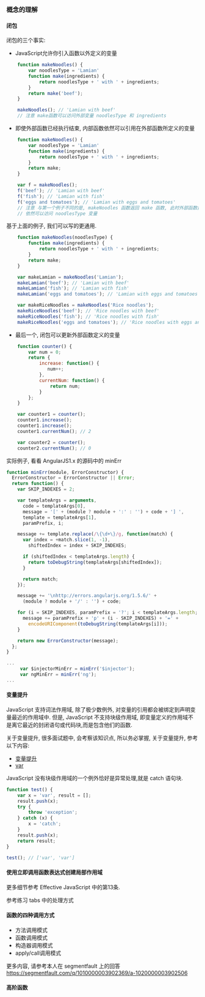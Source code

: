 ### 概念的理解
#### 闭包

闭包的三个事实:

- JavaScript允许你引入函数以外定义的变量

```js
    function makeNoodles() {
        var noodlesType = 'Lamian'
        function make(ingredients) {
            return noodlesType + ' with ' + ingredients;
        }
        return make('beef');
    }

    makeNoodles(); // 'Lamian with beef'
    // 注意 make函数可以访问外部变量 noodlesType 和 ingredients
```
- 即使外部函数已经执行结束, 内部函数依然可以引用在外部函数所定义的变量

```js
    function makeNoodles() {
        var noodlesType = 'Lamian'
        function make(ingredients) {
            return noodlesType + ' with ' + ingredients;
        }
        return make;
    }

    var f = makeNoodles();
    f('beef'); // 'Lamian with beef'
    f('fish'); // 'Lamian with fish'
    f('eggs and tomatoes'); // 'Lamian with eggs and tomatoes'
    // 注意 与第一个例子不同的是, makeNoodles 函数返回 make 函数, 此时外部函数执行已经结束, 但是内部函数 make
    // 依然可以访问 noodlesType 变量
```
基于上面的例子, 我们可以写的更通用.

```js
    function makeNoodles(noodlesType) {
        function make(ingredients) {
            return noodlesType + ' with ' + ingredients;
        }
        return make;
    }

    var makeLamian = makeNoodles('Lamian');
    makeLamian('beef'); // 'Lamian with beef'
    makeLamian('fish'); // 'Lamian with fish'
    makeLamian('eggs and tomatoes'); // 'Lamian with eggs and tomatoes'

    var makeRiceNoodles = makeNoodles('Rice noodles');
    makeRiceNoodles('beef'); // 'Rice noodles with beef'
    makeRiceNoodles('fish'); // 'Rice noodles with fish'
    makeRiceNoodles('eggs and tomatoes'); // 'Rice noodles with eggs and tomatoes'
```

- 最后一个, 闭包可以更新外部函数定义的变量

```js
    function counter() {
        var num = 0;
        return {
            increase: function() {
               num++;
            },
            currentNum: function() {
                return num;
            }
        };
    }

    var counter1 = counter();
    counter1.increase();
    counter1.increase();
    counter1.currentNum(); // 2

    var counter2 = counter();
    counter2.currentNum(); // 0
```

实际例子, 看看 AngularJS1.x 的源码中的 minErr

```js
function minErr(module, ErrorConstructor) {
  ErrorConstructor = ErrorConstructor || Error;
  return function() {
    var SKIP_INDEXES = 2;

    var templateArgs = arguments,
      code = templateArgs[0],
      message = '[' + (module ? module + ':' : '') + code + '] ',
      template = templateArgs[1],
      paramPrefix, i;

    message += template.replace(/\{\d+\}/g, function(match) {
      var index = +match.slice(1, -1),
        shiftedIndex = index + SKIP_INDEXES;

      if (shiftedIndex < templateArgs.length) {
        return toDebugString(templateArgs[shiftedIndex]);
      }

      return match;
    });

    message += '\nhttp://errors.angularjs.org/1.5.6/' +
      (module ? module + '/' : '') + code;

    for (i = SKIP_INDEXES, paramPrefix = '?'; i < templateArgs.length; i++, paramPrefix = '&') {
      message += paramPrefix + 'p' + (i - SKIP_INDEXES) + '=' +
        encodeURIComponent(toDebugString(templateArgs[i]));
    }

    return new ErrorConstructor(message);
  };
}

...
     var $injectorMinErr = minErr('$injector');
     var ngMinErr = minErr('ng');
...

```
#### 变量提升
JavaScript 支持词法作用域, 除了极少数例外, 对变量的引用都会被绑定到声明变量最近的作用域中. 但是, JavaScript 不支持块级作用域, 即变量定义的作用域不是离它最近的封闭语句或代码块,而是包含他们的函数.

关于变量提升, 很多面试题中, 会考察该知识点, 所以务必掌握, 关于变量提升, 参考以下内容:

- [变量提升](https://developer.mozilla.org/zh-CN/docs/Glossary/Hoisting)
- [var](https://developer.mozilla.org/zh-CN/docs/Web/JavaScript/Reference/Statements/var)

JavaScript 没有块级作用域的一个例外恰好是异常处理,就是 catch 语句块.

```js
function test() {
    var x = 'var', result = [];
    result.push(x);
    try {
        throw 'exception';
    } catch (x) {
        x = 'catch';
    }
    result.push(x);
    return result;
}

test(); // ['var', 'var']
```
#### 使用立即调用函数表达式创建局部作用域

更多细节参考 Effective JavaScript 中的第13条.

参考练习 tabs 中的处理方式


#### 函数的四种调用方式

- 方法调用模式
- 函数调用模式
- 构造器调用模式
- apply/call调用模式

更多内容, 请参考本人在 segmentfault 上的回答 https://segmentfault.com/q/1010000003902369/a-1020000003902506

#### 高阶函数
